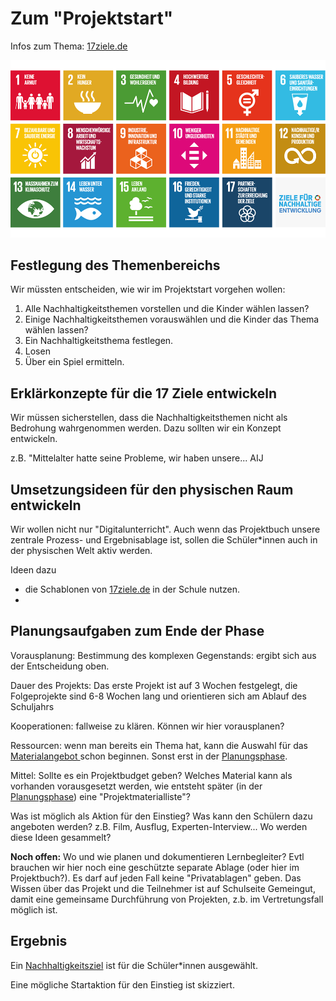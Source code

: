 # Zum "Projektstart"

Infos zum Thema: [17ziele.de](https://17ziele.de)

![](../../.gitbook/assets/grafik.png)

## Festlegung des Themenbereichs

Wir müssten entscheiden, wie wir im Projektstart vorgehen wollen:

1. Alle Nachhaltigkeitsthemen vorstellen und die Kinder wählen lassen?
2. Einige Nachhaltigkeitsthemen vorauswählen und die Kinder das Thema wählen lassen?
3. Ein Nachhaltigkeitsthema festlegen.
4. Losen
5. Über ein Spiel ermitteln.

## Erklärkonzepte für die 17 Ziele entwickeln

Wir müssen sicherstellen, dass die Nachhaltigkeitsthemen nicht als Bedrohung wahrgenommen werden. Dazu sollten wir ein Konzept entwickeln.

z.B. "Mittelalter hatte seine Probleme, wir haben unsere... AIJ

## Umsetzungsideen für den physischen Raum entwickeln

Wir wollen nicht nur "Digitalunterricht". Auch wenn das Projektbuch unsere zentrale Prozess- und Ergebnisablage ist, sollen die Schüler\*innen auch in der physischen Welt aktiv werden.

Ideen dazu

* die Schablonen von [17ziele.de](https://17ziele.de) in der Schule nutzen. 
* 
## Planungsaufgaben zum Ende der Phase

Vorausplanung: Bestimmung des komplexen Gegenstands: ergibt sich aus der Entscheidung oben.

Dauer des Projekts: Das erste Projekt ist auf 3 Wochen festgelegt, die Folgeprojekte sind 6-8 Wochen lang und orientieren sich am Ablauf des Schuljahrs

Kooperationen: fallweise zu klären. Können wir hier vorausplanen?

Ressourcen: wenn man bereits ein Thema hat, kann die Auswahl für das [Materialangebot ](../../wiki/definitionen/materialangebot.md)schon beginnen. Sonst erst in der [Planungsphase](planung-zu-planung.md).

Mittel: Sollte es ein Projektbudget geben? Welches Material kann als vorhanden vorausgesetzt werden, wie entsteht später \(in der [Planungsphase](planung-zu-planung.md)\) eine "Projektmaterialliste"?

Was ist möglich als Aktion für den Einstieg? Was kann den Schülern dazu angeboten werden? z.B. Film, Ausflug, Experten-Interview... Wo werden diese Ideen gesammelt?

**Noch offen:** Wo und wie planen und dokumentieren Lernbegleiter? Evtl brauchen wir hier noch eine geschützte separate Ablage \(oder hier im Projektbuch?\). Es darf auf jeden Fall keine "Privatablagen" geben. Das Wissen über das Projekt und die Teilnehmer ist auf Schulseite Gemeingut, damit eine gemeinsame Durchführung von Projekten, z.b. im Vertretungsfall möglich ist.

## Ergebnis

Ein [Nachhaltigkeitsziel](../../wiki/definitionen/nachhaltigkeitsziel.md) ist für die Schüler\*innen ausgewählt.

Eine mögliche Startaktion für den Einstieg ist skizziert.

